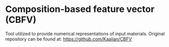 # Composition-based feature vector (CBFV)
Tool utilized to provide numerical representations of input materials.
Original repository can be found at: https://github.com/Kaaiian/CBFV